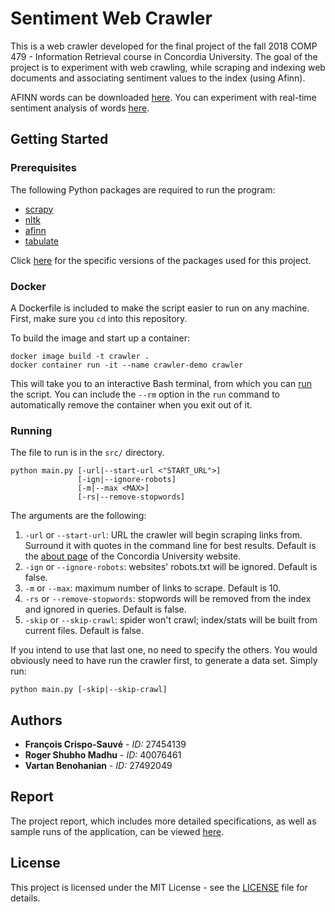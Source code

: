# Sentiment Web Crawler

This is a web crawler developed for the final project of the fall 2018 COMP 479 - Information Retrieval course in Concordia University. The goal of the project is to experiment with web crawling, while scraping and indexing web documents and associating sentiment values to the index (using Afinn).

AFINN words can be downloaded [here](http://www2.imm.dtu.dk/pubdb/views/publication_details.php?id=6010). You can experiment with real-time sentiment analysis of words [here](https://darenr.github.io/afinn/).

## Getting Started

### Prerequisites

The following Python packages are required to run the program:

- [scrapy](https://scrapy.org/)
- [nltk](https://pypi.org/project/nltk/)
- [afinn](https://pypi.org/project/afinn/)
- [tabulate](https://pypi.org/project/tabulate/)

Click [here](requirements.txt) for the specific versions of the packages used for this project.

### Docker

A Dockerfile is included to make the script easier to run on any machine. First, make sure you `cd` into this repository.

To build the image and start up a container:

```
docker image build -t crawler .
docker container run -it --name crawler-demo crawler
```

This will take you to an interactive Bash terminal, from which you can [run](#running) the script. You can include the `--rm` option in the `run` command to automatically remove the container when you exit out of it.

### Running

The file to run is in the `src/` directory.

```
python main.py [-url|--start-url <"START_URL">]
               [-ign|--ignore-robots]
               [-m|--max <MAX>]
               [-rs|--remove-stopwords]
```

The arguments are the following:

1. `-url` or `--start-url`: URL the crawler will begin scraping links from. Surround it with quotes in the command line for best results. Default is the [about page](https://www.concordia.ca/about.html) of the Concordia University website.
2. `-ign` or `--ignore-robots`: websites' robots.txt will be ignored. Default is false.
3. `-m` or `--max`: maximum number of links to scrape. Default is 10.
4. `-rs` or `--remove-stopwords`: stopwords will be removed from the index and ignored in queries. Default is false.
5. `-skip` or `--skip-crawl`: spider won't crawl; index/stats will be built from current files. Default is false.

If you intend to use that last one, no need to specify the others. You would obviously need to have run the crawler first, to generate a data set. Simply run:

```
python main.py [-skip|--skip-crawl]
```

## Authors

- **François Crispo-Sauvé** - *ID:* 27454139
- **Roger Shubho Madhu** - *ID:* 40076461
- **Vartan Benohanian** - *ID:* 27492049

## Report

The project report, which includes more detailed specifications, as well as sample runs of the application, can be viewed [here](Project%20Report.pdf).

## License

This project is licensed under the MIT License - see the [LICENSE](LICENSE) file for details.
